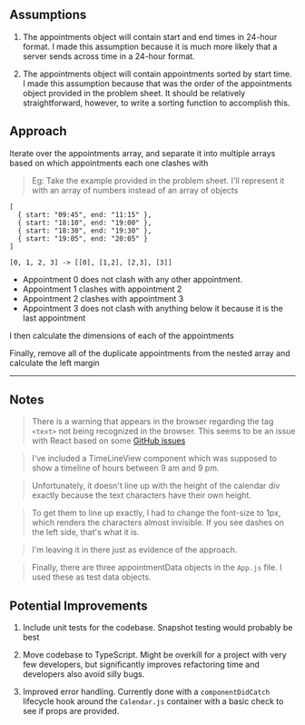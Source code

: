 ## Assumptions

1. The appointments object will contain start and end times in 24-hour format. I made this assumption because it is much more likely that a server sends across time in a 24-hour format. 

2. The appointments object will contain appointments sorted by start time. I made this assumption because that was the order of the appointments object provided in the problem sheet. It should be relatively straightforward, however, to write a sorting function to accomplish this. 

## Approach

Iterate over the appointments array, and separate it into multiple arrays based on which appointments each one clashes with

>Eg: Take the example provided in the problem sheet. I'll represent it with an array of numbers instead of an array of objects

```
[
  { start: "09:45", end: "11:15" },
  { start: "18:10", end: "19:00" },
  { start: "18:30", end: "19:30" },
  { start: "19:05", end: "20:05" }
]

[0, 1, 2, 3] -> [[0], [1,2], [2,3], [3]]
```

* Appointment 0 does not clash with any other appointment. 
* Appointment 1 clashes with appointment 2
* Appointment 2 clashes with appointment 3
* Appointment 3 does not clash with anything below it because it is the last appointment

I then calculate the dimensions of each of the appointments

Finally, remove all of the duplicate appointments from the nested array and calculate the left margin

***

## Notes

>There is a warning that appears in the browser regarding the tag ```<text>``` not being recognized in the browser. This seems to be an issue with React based on some [GitHub issues](https://github.com/facebook/react/issues/11899)

>I've included a TimeLineView component which was supposed to show a timeline of hours between 9 am and 9 pm. 

>Unfortunately, it doesn't line up with the height of the calendar div exactly because the text characters have their own height. 

>To get them to line up exactly, I had to change the font-size to 1px, which renders the characters almost invisible. If you see dashes on the left side, that's what it is. 

>I'm leaving it in there just as evidence of the approach.

>Finally, there are three appointmentData objects in the ```App.js``` file. I used these as test data objects. 

## Potential Improvements

1. Include unit tests for the codebase. Snapshot testing would probably be best

2. Move codebase to TypeScript. Might be overkill for a project with very few developers, but significantly improves refactoring time and developers also avoid silly bugs. 

3. Improved error handling. Currently done with a ```componentDidCatch``` lifecycle hook around the ```Calendar.js``` container with a basic check to see if props are provided. 